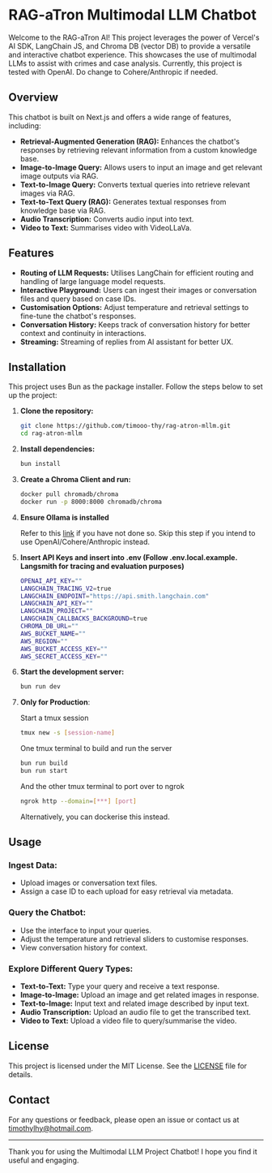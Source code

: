 # RAG-aTron Multimodal LLM Chatbot

Welcome to the RAG-aTron AI! This project leverages the power of Vercel's AI SDK, LangChain JS, and Chroma DB (vector DB) to provide a versatile and interactive chatbot experience. This showcases the use of multimodal LLMs to assist with crimes and case analysis.
Currently, this project is tested with OpenAI. Do change to Cohere/Anthropic if needed.

## Overview

This chatbot is built on Next.js and offers a wide range of features, including:

- **Retrieval-Augmented Generation (RAG):** Enhances the chatbot's responses by retrieving relevant information from a custom knowledge base.
- **Image-to-Image Query:** Allows users to input an image and get relevant image outputs via RAG.
- **Text-to-Image Query:** Converts textual queries into retrieve relevant images via RAG.
- **Text-to-Text Query (RAG):** Generates textual responses from knowledge base via RAG.
- **Audio Transcription:** Converts audio input into text.
- **Video to Text:** Summarises video with VideoLLaVa.

## Features

- **Routing of LLM Requests:** Utilises LangChain for efficient routing and handling of large language model requests.
- **Interactive Playground:** Users can ingest their images or conversation files and query based on case IDs.
- **Customisation Options:** Adjust temperature and retrieval settings to fine-tune the chatbot's responses.
- **Conversation History:** Keeps track of conversation history for better context and continuity in interactions.
- **Streaming:** Streaming of replies from AI assistant for better UX.

## Installation

This project uses Bun as the package installer. Follow the steps below to set up the project:

1. **Clone the repository:**

   ```bash
   git clone https://github.com/timooo-thy/rag-atron-mllm.git
   cd rag-atron-mllm
   ```

2. **Install dependencies:**

   ```bash
   bun install
   ```

3. **Create a Chroma Client and run:**

   ```bash
   docker pull chromadb/chroma
   docker run -p 8000:8000 chromadb/chroma
   ```

4. **Ensure Ollama is installed**

   Refer to this [link](https://github.com/ollama/ollama) if you have not done so. Skip this step if you intend to use OpenAI/Cohere/Anthropic instead.

5. **Insert API Keys and insert into .env (Follow .env.local.example. Langsmith for tracing and evaluation purposes)**

   ```bash
   OPENAI_API_KEY=""
   LANGCHAIN_TRACING_V2=true
   LANGCHAIN_ENDPOINT="https://api.smith.langchain.com"
   LANGCHAIN_API_KEY=""
   LANGCHAIN_PROJECT=""
   LANGCHAIN_CALLBACKS_BACKGROUND=true
   CHROMA_DB_URL=""
   AWS_BUCKET_NAME=""
   AWS_REGION=""
   AWS_BUCKET_ACCESS_KEY=""
   AWS_SECRET_ACCESS_KEY=""
   ```

6. **Start the development server:**

   ```bash
   bun run dev
   ```

7. **Only for Production**:

   Start a tmux session

   ```bash
   tmux new -s [session-name]
   ```

   One tmux terminal to build and run the server

   ```bash
   bun run build
   bun run start
   ```

   And the other tmux terminal to port over to ngrok

   ```bash
   ngrok http --domain=[***] [port]
   ```

   Alternatively, you can dockerise this instead.

## Usage

### Ingest Data:

- Upload images or conversation text files.
- Assign a case ID to each upload for easy retrieval via metadata.

### Query the Chatbot:

- Use the interface to input your queries.
- Adjust the temperature and retrieval sliders to customise responses.
- View conversation history for context.

### Explore Different Query Types:

- **Text-to-Text:** Type your query and receive a text response.
- **Image-to-Image:** Upload an image and get related images in response.
- **Text-to-Image:** Input text and related image described by input text.
- **Audio Transcription:** Upload an audio file to get the transcribed text.
- **Video to Text:** Upload a video file to query/summarise the video.

## License

This project is licensed under the MIT License. See the [LICENSE](LICENSE) file for details.

## Contact

For any questions or feedback, please open an issue or contact us at timothylhy@hotmail.com.

---

Thank you for using the Multimodal LLM Project Chatbot! I hope you find it useful and engaging.
